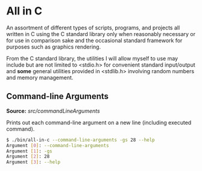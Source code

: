 # All in C

An assortment of different types of scripts, programs, and projects all written in C using the C standard library only when reasonably necessary or for use in comparison sake and the occasional standard framework for purposes such as graphics rendering.

From the C standard library, the utilities I will allow myself to use may include but are not limited to <stdio.h> for convenient standard input/output and **some** general utilities provided in <stdlib.h> involving random numbers and memory management.

## Command-line Arguments

**Source:** *src/commandLineArguments*

Prints out each command-line argument on a new line (including executed command).

```sh
$ ./bin/all-in-c --command-line-arguments -gs 28 --help
Argument [0]: --command-line-arguments
Argument [1]: -gs
Argument [2]: 28
Argument [3]: --help
```